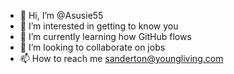 - 👋 Hi, I’m @Asusie55
- 👀 I’m interested in getting to know you
- 🌱 I’m currently learning how GitHub flows
- 💞️ I’m looking to collaborate on jobs
- 📫 How to reach me sanderton@youngliving.com

<!---
Asusie55/Asusie55 is a ✨ special ✨ repository because its `README.md` (this file) appears on your GitHub profile.
You can click the Preview link to take a look at your changes.
--->
